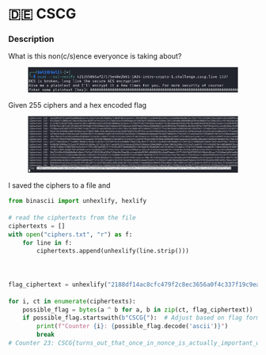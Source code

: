 # 🇩🇪 CSCG

### Description

What is this non(c/s)ence everyonce is taking about?

<figure><img src="../../../.gitbook/assets/Pasted image 20250304135244.png" alt=""><figcaption></figcaption></figure>

Given 255 ciphers and a hex encoded flag

<figure><img src="../../../.gitbook/assets/Pasted image 20250304135327 (1).png" alt=""><figcaption></figcaption></figure>

I saved the ciphers to a file and

```python
from binascii import unhexlify, hexlify

# read the ciphertexts from the file
ciphertexts = []
with open("ciphers.txt", "r") as f:
    for line in f:
        ciphertexts.append(unhexlify(line.strip()))



flag_ciphertext = unhexlify("2188df14ac8cfc479f2c8ec3656a0f4c337f19c9eacee03a9d79bf75fcea51fde507838dbd9413feb164bd966558eb6f667eefc537542b7377ea43579e40be74cebfede6a0107921efbd")

for i, ct in enumerate(ciphertexts):
    possible_flag = bytes(a ^ b for a, b in zip(ct, flag_ciphertext))
    if possible_flag.startswith(b"CSCG{"):  # Adjust based on flag format
        print(f"Counter {i}: {possible_flag.decode('ascii')}")
        break
# Counter 23: CSCG{turns_out_that_once_in_nonce_is_actually_important_who'd've_thought?}
```
